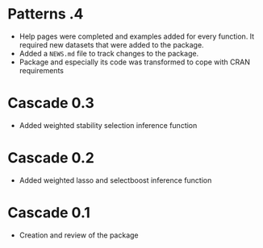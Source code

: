 # Patterns .4

* Help pages were completed and examples added for every function. It required new datasets that were added to the package.
* Added a `NEWS.md` file to track changes to the package.
* Package and especially its code was transformed to cope with CRAN requirements

# Cascade 0.3

* Added weighted stability selection inference function

# Cascade 0.2

* Added weighted lasso and selectboost inference function

# Cascade 0.1
* Creation and review of the package 
